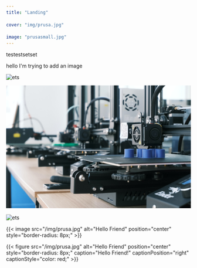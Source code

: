 ```yaml
---
title: "Landing"

cover: "img/prusa.jpg"

image: "prusasmall.jpg"
---
```


testestsetset 

hello I'm trying to add an image



![ets](http://localhost:1313/project/img/hammock.jpg)

![ets](img/prusa.jpg)

![ets](http://localhost:1313/project/img/dragongrace.jpg)

{{< image src="/img/prusa.jpg" alt="Hello Friend" position="center" style="border-radius: 8px;" >}}

{{< figure src="/img/prusa.jpg" alt="Hello Friend" position="center" style="border-radius: 8px;" caption="Hello Friend!" captionPosition="right" captionStyle="color: red;" >}}